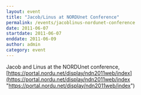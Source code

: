 ```yaml
---
layout: event
title: "Jacob/Linus at NORDUnet Conference"
permalink: /events/jacoblinus-nordunet-conference
date: 2011-06-07
startdate: 2011-06-07
enddate: 2011-06-09
author: admin
category: event
---
```


Jacob and Linus at the NORDUnet conference, [https://portal.nordu.net/display/ndn2011web/index](https://portal.nordu.net/display/ndn2011web/index "https://portal.nordu.net/display/ndn2011web/index")

